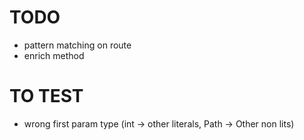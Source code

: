 # TODO
- pattern matching on route
- enrich method 


# TO TEST
- wrong first param type (int -> other literals, Path -> Other non lits)